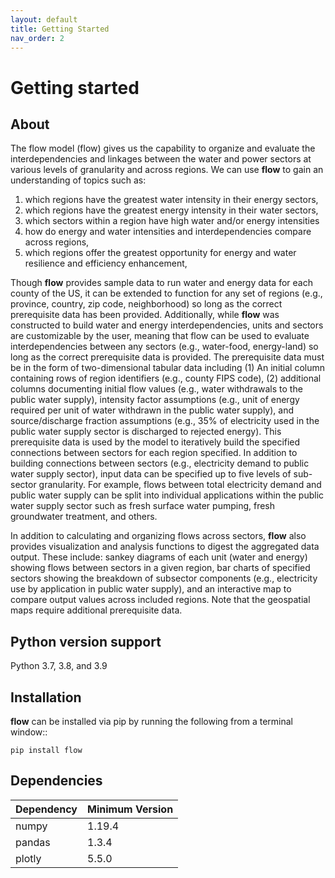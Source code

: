 ```yaml
---
layout: default
title: Getting Started
nav_order: 2
---
```



# Getting started
## About
The flow model (flow) gives us the capability to organize and evaluate the interdependencies and linkages between the water and power sectors at various levels of granularity and across regions. We can use **flow** to gain an understanding of topics such as:
1. which regions have the greatest water intensity in their energy sectors,
2. which regions have the greatest energy intensity in their water sectors,
3. which sectors within a region have high water and/or energy intensities
4. how do energy and water intensities and interdependencies compare across regions,
5. which regions offer the greatest opportunity for energy and water resilience and efficiency enhancement,

Though **flow** provides sample data to run water and energy data for each county of the US, it can be extended to function for any set of regions (e.g., province, country, zip code, neighborhood) so long as the correct prerequisite data has been provided. Additionally, while **flow** was constructed to build water and energy interdependencies, units and sectors are customizable by the user, meaning that flow can be used to evaluate interdependencies between any sectors (e.g., water-food, energy-land) so long as the correct prerequisite data is provided. The prerequisite data must be in the form of two-dimensional tabular data including (1) An initial column containing rows of region identifiers (e.g., county FIPS code), (2) additional columns documenting initial flow values (e.g., water withdrawals to the public water supply), intensity factor assumptions (e.g., unit of energy required per unit of water withdrawn in the public water supply), and source/discharge fraction assumptions (e.g., 35% of electricity used in the public water supply sector is discharged to rejected energy). This prerequisite data is used by the model to iteratively build the specified connections between sectors for each region specified. In addition to building connections between sectors (e.g., electricity demand to public water supply sector), input data can be specified up to five levels of sub-sector granularity. For example, flows between total electricity demand and public water supply can be split into individual applications within the public water supply sector such as fresh surface water pumping, fresh groundwater treatment, and others.

In addition to calculating and organizing flows across sectors, **flow** also provides visualization and analysis functions to digest the aggregated data output. These include: sankey diagrams of each unit (water and energy) showing flows between sectors in a given region, bar charts of specified sectors showing the breakdown of subsector components (e.g., electricity use by application in public water supply), and an interactive map to compare output values across included regions. Note that the geospatial maps require additional prerequisite data.


## Python version support

Python 3.7, 3.8, and 3.9


## Installation

**flow** can be installed via pip by running the following from a terminal window::

`pip install flow`

## Dependencies

| Dependency | Minimum Version  |
|:-----------|:-----------------|
|numpy       | 1.19.4           |
|pandas      | 1.3.4            |
|plotly      | 5.5.0            |
